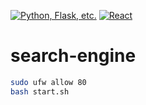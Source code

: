 [![Python, Flask, etc.](https://github.com/JParramore/search-engine/workflows/Python%20application/badge.svg)](https://github.com/JParramore/search-engine/actions)
[![React](https://github.com/JParramore/search-engine/workflows/Node.js%20CI/badge.svg)](https://github.com/JParramore/search-engine/actions)

# search-engine

```bash
sudo ufw allow 80
bash start.sh
```